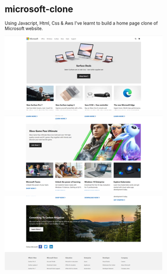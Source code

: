 # microsoft-clone

 Using Javacript, Html, Css & Aws I've learnt to build a home page clone of Microsoft website. 
 
 ![This is an image](https://github.com/Gonzalo6282/microsoft-clone/blob/main/microsoft.png)
 
 ![This is an image](https://github.com/Gonzalo6282/microsoft-clone/blob/main/microsoft2.png)
 
 ![This is an image](https://github.com/Gonzalo6282/microsoft-clone/blob/main/microsoft3.png)



